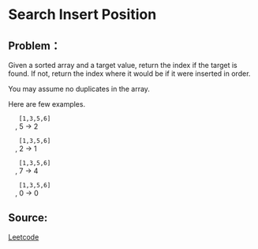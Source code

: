 # Search Insert Position

## Problem：

<div class="question-content">
 <p>
 </p>
 <p>
  Given a sorted array and a target value, return the index if the target is found. If not, return the index where it would be if it were inserted in order.
 </p>
 <p>
  You may assume no duplicates in the array.
 </p>
 <p>
  Here are few examples.
  <br/>
  <code>
   [1,3,5,6]
  </code>
  , 5 → 2
  <br/>
  <code>
   [1,3,5,6]
  </code>
  , 2 → 1
  <br/>
  <code>
   [1,3,5,6]
  </code>
  , 7 → 4
  <br/>
  <code>
   [1,3,5,6]
  </code>
  , 0 → 0
 </p>
</div>


## Source:
[Leetcode](https://leetcode.com/problems/search-insert-position/)
